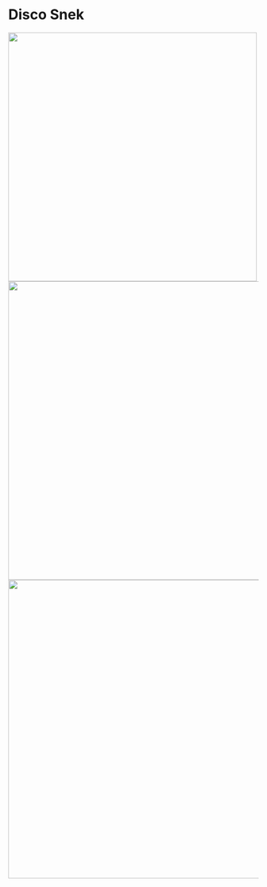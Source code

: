 # Disco Snek


<img src="https://user-images.githubusercontent.com/31730144/142598930-b6dba935-654b-41cd-8de5-2e3cea9b7218.gif" width = "500">

<img src="https://user-images.githubusercontent.com/31730144/142598934-bb46f0e8-16e1-4799-89d8-2fa630292798.gif" width = "600">

<img src="https://user-images.githubusercontent.com/31730144/142598936-edafee03-9fee-4307-af4f-824eccb0fac7.gif" width = "600">
